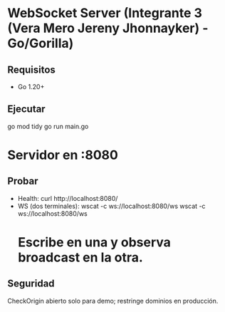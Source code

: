 # WebSocket Server (Integrante 3 (Vera Mero Jereny Jhonnayker) - Go/Gorilla)

## Requisitos

- Go 1.20+

## Ejecutar

go mod tidy
go run main.go

# Servidor en :8080

## Probar

- Health: curl http://localhost:8080/
- WS (dos terminales):
  wscat -c ws://localhost:8080/ws
  wscat -c ws://localhost:8080/ws
  # Escribe en una y observa broadcast en la otra.

## Seguridad

CheckOrigin abierto solo para demo; restringe dominios en producción.
